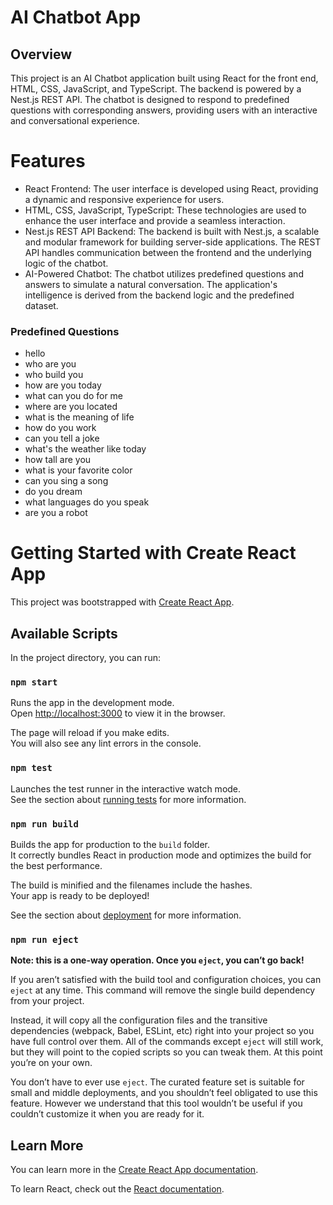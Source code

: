 # AI Chatbot App

## Overview

This project is an AI Chatbot application built using React for the front end, HTML, CSS, JavaScript, and TypeScript. The backend is powered by a Nest.js REST API. The chatbot is designed to respond to predefined questions with corresponding answers, providing users with an interactive and conversational experience.

# Features

- React Frontend: The user interface is developed using React, providing a dynamic and responsive experience for users.
- HTML, CSS, JavaScript, TypeScript: These technologies are used to enhance the user interface and provide a seamless interaction.
- Nest.js REST API Backend: The backend is built with Nest.js, a scalable and modular framework for building server-side applications. The REST API handles communication between the frontend and the underlying logic of the chatbot.
- AI-Powered Chatbot: The chatbot utilizes predefined questions and answers to simulate a natural conversation. The application's intelligence is derived from the backend logic and the predefined dataset.

### Predefined Questions

- hello
- who are you
- who build you
- how are you today
- what can you do for me
- where are you located
- what is the meaning of life
- how do you work
- can you tell a joke
- what's the weather like today
- how tall are you
- what is your favorite color
- can you sing a song
- do you dream
- what languages do you speak
- are you a robot
    
# Getting Started with Create React App

This project was bootstrapped with [Create React App](https://github.com/facebook/create-react-app).

## Available Scripts

In the project directory, you can run:

### `npm start`

Runs the app in the development mode.\
Open [http://localhost:3000](http://localhost:3000) to view it in the browser.

The page will reload if you make edits.\
You will also see any lint errors in the console.

### `npm test`

Launches the test runner in the interactive watch mode.\
See the section about [running tests](https://facebook.github.io/create-react-app/docs/running-tests) for more information.

### `npm run build`

Builds the app for production to the `build` folder.\
It correctly bundles React in production mode and optimizes the build for the best performance.

The build is minified and the filenames include the hashes.\
Your app is ready to be deployed!

See the section about [deployment](https://facebook.github.io/create-react-app/docs/deployment) for more information.

### `npm run eject`

**Note: this is a one-way operation. Once you `eject`, you can’t go back!**

If you aren’t satisfied with the build tool and configuration choices, you can `eject` at any time. This command will remove the single build dependency from your project.

Instead, it will copy all the configuration files and the transitive dependencies (webpack, Babel, ESLint, etc) right into your project so you have full control over them. All of the commands except `eject` will still work, but they will point to the copied scripts so you can tweak them. At this point you’re on your own.

You don’t have to ever use `eject`. The curated feature set is suitable for small and middle deployments, and you shouldn’t feel obligated to use this feature. However we understand that this tool wouldn’t be useful if you couldn’t customize it when you are ready for it.

## Learn More

You can learn more in the [Create React App documentation](https://facebook.github.io/create-react-app/docs/getting-started).

To learn React, check out the [React documentation](https://reactjs.org/).
